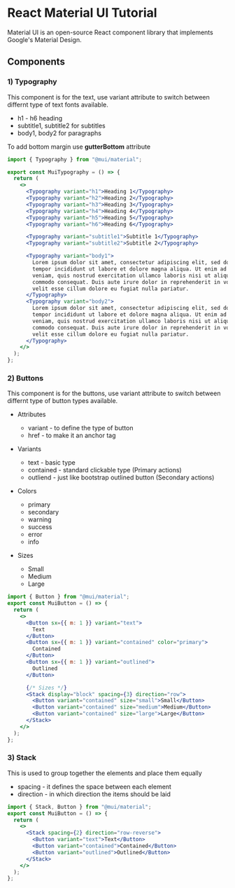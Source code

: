 # React Material UI Tutorial

Material UI is an open-source React component library that implements Google's Material Design.

## Components

### 1) Typography

This component is for the text, use variant attribute to switch between differnt type of text fonts available.

- h1 - h6 heading
- subtitle1, subtitle2 for subtitles
- body1, body2 for paragraphs

To add bottom margin use **gutterBottom** attribute

```jsx
import { Typography } from "@mui/material";

export const MuiTypography = () => {
  return (
    <>
      <Typography variant="h1">Heading 1</Typography>
      <Typography variant="h2">Heading 2</Typography>
      <Typography variant="h3">Heading 3</Typography>
      <Typography variant="h4">Heading 4</Typography>
      <Typography variant="h5">Heading 5</Typography>
      <Typography variant="h6">Heading 6</Typography>

      <Typography variant="subtitle1">Subtitle 1</Typography>
      <Typography variant="subtitle2">Subtitle 2</Typography>

      <Typography variant="body1">
        Lorem ipsum dolor sit amet, consectetur adipiscing elit, sed do eiusmod
        tempor incididunt ut labore et dolore magna aliqua. Ut enim ad minim
        veniam, quis nostrud exercitation ullamco laboris nisi ut aliquip ex ea
        commodo consequat. Duis aute irure dolor in reprehenderit in voluptate
        velit esse cillum dolore eu fugiat nulla pariatur.
      </Typography>
      <Typography variant="body2">
        Lorem ipsum dolor sit amet, consectetur adipiscing elit, sed do eiusmod
        tempor incididunt ut labore et dolore magna aliqua. Ut enim ad minim
        veniam, quis nostrud exercitation ullamco laboris nisi ut aliquip ex ea
        commodo consequat. Duis aute irure dolor in reprehenderit in voluptate
        velit esse cillum dolore eu fugiat nulla pariatur.
      </Typography>
    </>
  );
};
```

### 2) Buttons

This component is for the buttons, use variant attribute to switch between differnt type of button types available.

- Attributes

  - variant - to define the type of button
  - href - to make it an anchor tag

- Variants

  - text - basic type
  - contained - standard clickable type (Primary actions)
  - outliend - just like bootstrap outlined button (Secondary actions)

- Colors

  - primary
  - secondary
  - warning
  - success
  - error
  - info

- Sizes
  - Small
  - Medium
  - Large

```jsx
import { Button } from "@mui/material";
export const MuiButton = () => {
  return (
    <>
      <Button sx={{ m: 1 }} variant="text">
        Text
      </Button>
      <Button sx={{ m: 1 }} variant="contained" color="primary">
        Contained
      </Button>
      <Button sx={{ m: 1 }} variant="outlined">
        Outlined
      </Button>

      {/* Sizes */}
      <Stack display="block" spacing={3} direction="row">
        <Button variant="contained" size="small">Small</Button>
        <Button variant="contained" size="medium">Medium</Button>
        <Button variant="contained" size="large">Large</Button>
      </Stack>
    </>
  );
};
```

### 3) Stack

This is used to group together the elements and place them equally

- spacing - it defines the space between each element
- direction - in which direction the items should be laid

```jsx
import { Stack, Button } from "@mui/material";
export const MuiButton = () => {
  return (
    <>
      <Stack spacing={2} direction="row-reverse">
        <Button variant="text">Text</Button>
        <Button variant="contained">Contained</Button>
        <Button variant="outlined">Outlined</Button>
      </Stack>
    </>
  );
};
```
